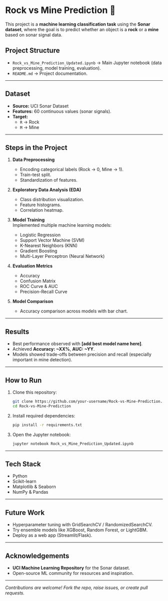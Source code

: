 # Rock vs Mine Prediction 🎯

This project is a **machine learning classification task** using the **Sonar dataset**, where the goal is to predict whether an object is a **rock** or a **mine** based on sonar signal data.  

##  Project Structure
- `Rock_vs_Mine_Prediction_Updated.ipynb` → Main Jupyter notebook (data preprocessing, model training, evaluation).  
- `README.md` → Project documentation.  

---

##  Dataset
- **Source:** UCI Sonar Dataset  
- **Features:** 60 continuous values (sonar signals).  
- **Target:**  
  - `R` → Rock  
  - `M` → Mine  

---

##  Steps in the Project
1. **Data Preprocessing**  
   - Encoding categorical labels (Rock → 0, Mine → 1).  
   - Train-test split.  
   - Standardization of features.  

2. **Exploratory Data Analysis (EDA)**  
   - Class distribution visualization.  
   - Feature histograms.  
   - Correlation heatmap.  

3. **Model Training**  
   Implemented multiple machine learning models:
   - Logistic Regression  
   - Support Vector Machine (SVM)  
   - K-Nearest Neighbors (KNN)  
   - Gradient Boosting  
   - Multi-Layer Perceptron (Neural Network)  

4. **Evaluation Metrics**  
   - Accuracy  
   - Confusion Matrix  
   - ROC Curve & AUC  
   - Precision-Recall Curve  

5. **Model Comparison**  
   - Accuracy comparison across models with bar chart.  

---

##  Results
- Best performance observed with **[add best model name here]**.  
- Achieved **Accuracy: ~XX%**, **AUC: ~YY**.  
- Models showed trade-offs between precision and recall (especially important in mine detection).  

---

##  How to Run
1. Clone this repository:  
   ```bash
   git clone https://github.com/your-username/Rock-vs-Mine-Prediction.git
   cd Rock-vs-Mine-Prediction
   ```
2. Install required dependencies:  
   ```bash
   pip install -r requirements.txt
   ```
3. Open the Jupyter notebook:  
   ```bash
   jupyter notebook Rock_vs_Mine_Prediction_Updated.ipynb
   ```

---

##  Tech Stack
- Python  
- Scikit-learn  
- Matplotlib & Seaborn  
- NumPy & Pandas  

---

##  Future Work
- Hyperparameter tuning with GridSearchCV / RandomizedSearchCV.  
- Try ensemble models like XGBoost, Random Forest, or LightGBM.  
- Deploy as a web app (Streamlit/Flask).  

---

##  Acknowledgements
- **UCI Machine Learning Repository** for the Sonar dataset.  
- Open-source ML community for resources and inspiration.  

---

 *Contributions are welcome! Fork the repo, raise issues, or create pull requests.*  
